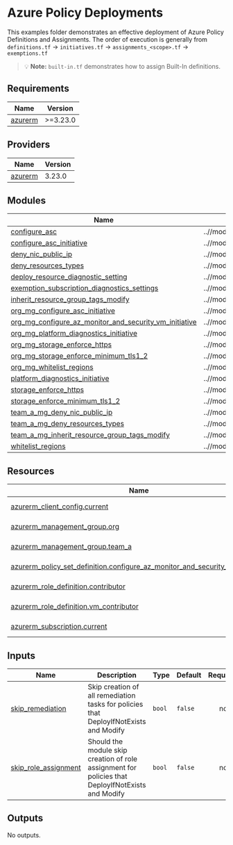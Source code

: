 # Azure Policy Deployments

This examples folder demonstrates an effective deployment of Azure Policy Definitions and Assignments. The order of execution is generally from `definitions.tf` -> `initiatives.tf` -> `assignments_<scope>.tf` -> `exemptions.tf`

> 💡 **Note:** `built-in.tf` demonstrates how to assign Built-In definitions.


## Requirements

| Name | Version |
|------|---------|
| <a name="requirement_azurerm"></a> [azurerm](#requirement\_azurerm) | >=3.23.0 |

## Providers

| Name | Version |
|------|---------|
| <a name="provider_azurerm"></a> [azurerm](#provider\_azurerm) | 3.23.0 |

## Modules

| Name | Source | Version |
|------|--------|---------|
| <a name="module_configure_asc"></a> [configure\_asc](#module\_configure\_asc) | ..//modules/definition | n/a |
| <a name="module_configure_asc_initiative"></a> [configure\_asc\_initiative](#module\_configure\_asc\_initiative) | ..//modules/initiative | n/a |
| <a name="module_deny_nic_public_ip"></a> [deny\_nic\_public\_ip](#module\_deny\_nic\_public\_ip) | ..//modules/definition | n/a |
| <a name="module_deny_resources_types"></a> [deny\_resources\_types](#module\_deny\_resources\_types) | ..//modules/definition | n/a |
| <a name="module_deploy_resource_diagnostic_setting"></a> [deploy\_resource\_diagnostic\_setting](#module\_deploy\_resource\_diagnostic\_setting) | ..//modules/definition | n/a |
| <a name="module_exemption_subscription_diagnostics_settings"></a> [exemption\_subscription\_diagnostics\_settings](#module\_exemption\_subscription\_diagnostics\_settings) | ..//modules/exemption | n/a |
| <a name="module_inherit_resource_group_tags_modify"></a> [inherit\_resource\_group\_tags\_modify](#module\_inherit\_resource\_group\_tags\_modify) | ..//modules/definition | n/a |
| <a name="module_org_mg_configure_asc_initiative"></a> [org\_mg\_configure\_asc\_initiative](#module\_org\_mg\_configure\_asc\_initiative) | ..//modules/set_assignment | n/a |
| <a name="module_org_mg_configure_az_monitor_and_security_vm_initiative"></a> [org\_mg\_configure\_az\_monitor\_and\_security\_vm\_initiative](#module\_org\_mg\_configure\_az\_monitor\_and\_security\_vm\_initiative) | ..//modules/set_assignment | n/a |
| <a name="module_org_mg_platform_diagnostics_initiative"></a> [org\_mg\_platform\_diagnostics\_initiative](#module\_org\_mg\_platform\_diagnostics\_initiative) | ..//modules/set_assignment | n/a |
| <a name="module_org_mg_storage_enforce_https"></a> [org\_mg\_storage\_enforce\_https](#module\_org\_mg\_storage\_enforce\_https) | ..//modules/def_assignment | n/a |
| <a name="module_org_mg_storage_enforce_minimum_tls1_2"></a> [org\_mg\_storage\_enforce\_minimum\_tls1\_2](#module\_org\_mg\_storage\_enforce\_minimum\_tls1\_2) | ..//modules/def_assignment | n/a |
| <a name="module_org_mg_whitelist_regions"></a> [org\_mg\_whitelist\_regions](#module\_org\_mg\_whitelist\_regions) | ..//modules/def_assignment | n/a |
| <a name="module_platform_diagnostics_initiative"></a> [platform\_diagnostics\_initiative](#module\_platform\_diagnostics\_initiative) | ..//modules/initiative | n/a |
| <a name="module_storage_enforce_https"></a> [storage\_enforce\_https](#module\_storage\_enforce\_https) | ..//modules/definition | n/a |
| <a name="module_storage_enforce_minimum_tls1_2"></a> [storage\_enforce\_minimum\_tls1\_2](#module\_storage\_enforce\_minimum\_tls1\_2) | ..//modules/definition | n/a |
| <a name="module_team_a_mg_deny_nic_public_ip"></a> [team\_a\_mg\_deny\_nic\_public\_ip](#module\_team\_a\_mg\_deny\_nic\_public\_ip) | ..//modules/def_assignment | n/a |
| <a name="module_team_a_mg_deny_resources_types"></a> [team\_a\_mg\_deny\_resources\_types](#module\_team\_a\_mg\_deny\_resources\_types) | ..//modules/def_assignment | n/a |
| <a name="module_team_a_mg_inherit_resource_group_tags_modify"></a> [team\_a\_mg\_inherit\_resource\_group\_tags\_modify](#module\_team\_a\_mg\_inherit\_resource\_group\_tags\_modify) | ..//modules/def_assignment | n/a |
| <a name="module_whitelist_regions"></a> [whitelist\_regions](#module\_whitelist\_regions) | ..//modules/definition | n/a |

## Resources

| Name | Type |
|------|------|
| [azurerm_client_config.current](https://registry.terraform.io/providers/hashicorp/azurerm/latest/docs/data-sources/client_config) | data source |
| [azurerm_management_group.org](https://registry.terraform.io/providers/hashicorp/azurerm/latest/docs/data-sources/management_group) | data source |
| [azurerm_management_group.team_a](https://registry.terraform.io/providers/hashicorp/azurerm/latest/docs/data-sources/management_group) | data source |
| [azurerm_policy_set_definition.configure_az_monitor_and_security_vm_initiative](https://registry.terraform.io/providers/hashicorp/azurerm/latest/docs/data-sources/policy_set_definition) | data source |
| [azurerm_role_definition.contributor](https://registry.terraform.io/providers/hashicorp/azurerm/latest/docs/data-sources/role_definition) | data source |
| [azurerm_role_definition.vm_contributor](https://registry.terraform.io/providers/hashicorp/azurerm/latest/docs/data-sources/role_definition) | data source |
| [azurerm_subscription.current](https://registry.terraform.io/providers/hashicorp/azurerm/latest/docs/data-sources/subscription) | data source |

## Inputs

| Name | Description | Type | Default | Required |
|------|-------------|------|---------|:--------:|
| <a name="input_skip_remediation"></a> [skip\_remediation](#input\_skip\_remediation) | Skip creation of all remediation tasks for policies that DeployIfNotExists and Modify | `bool` | `false` | no |
| <a name="input_skip_role_assignment"></a> [skip\_role\_assignment](#input\_skip\_role\_assignment) | Should the module skip creation of role assignment for policies that DeployIfNotExists and Modify | `bool` | `false` | no |

## Outputs

No outputs.
